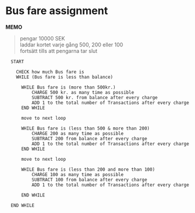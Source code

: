 # Bus fare assignment

__MEMO__
> pengar 10000 SEK </br>
> laddar kortet varje gång 500, 200 eller 100</br>
> fortsätt tills att pengarna tar slut</br>

```pseudo
  START
  
    CHECK how much Bus fare is
    WHILE (Bus fare is less than balance)
    
      WHILE Bus fare is (more than 500kr.)
          CHARGE 500 kr. as many time as possible
          SUBTRACT 500 kr. from balance after every charge
          ADD 1 to the total number of Transactions after every charge
      END WHILE
       
      move to next loop

      WHILE Bus fare is (less than 500 & more than 200)
          CHARGE 200 as many time as possible
          SUBTRACT 200 from balance after every charge
          ADD 1 to the total number of Transactions after every charge
      END WHILE
      
      move to next loop

      WHILE Bus fare is (less than 200 and more than 100)
          CHARGE 100 as many time as possible
          SUBTRACT 100 from balance after every charge
          ADD 1 to the total number of Transactions after every charge
      
      END WHILE

  END WHILE
```
